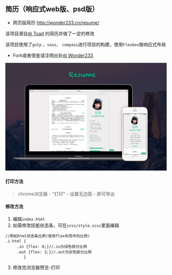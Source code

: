 
## 简历（响应式web版、psd版）
- 网页版简历 http://wonder233.cn/resume/

该项目源自[@ Toad](http://resume.toadw.cn/) 的简历并做了一定的修改

该项目使用了`gulp` 、`sass`、 `compass`进行项目的构建，使用`Flexbox`做响应式布局

- Fork或者借鉴请注明出处[@ Wonder233](http://resume.Wonder.cn)

![imgview](toadresume-intro.png)


#### 打印方法

> chrome浏览器 - "打印" - 设置无边距 - 即可导出


#### 修改方法
1. 编辑`index.html`
2. 如需修改技能状态条，可在`scss/style.scss`里面编辑
```
//例如html状态条比例(使用flex布局中的比例)
.i-html {
     .in {flex: 8;}//.in为绿色部分比例
     .out {flex: 2;}//.out为灰色部分比例
        }
```
3. 修改完浏览器预览-打印


